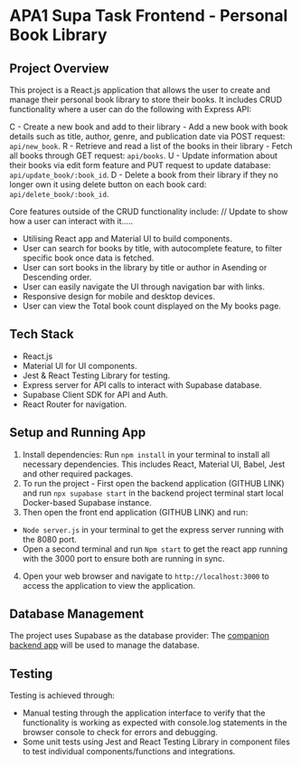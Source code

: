 # APA1 Supa Task Frontend - Personal Book Library 

## Project Overview
This project is a React.js application that allows the user to create and manage their personal book library to store their books.
It includes CRUD functionality where a user can do the following with Express API:

C - Create a new book and add to their library - Add a new book with book details such as title, author, genre, and publication date via POST request: `api/new_book`.
R - Retrieve and read a list of the books in their library - Fetch all books through GET request: `api/books`. 
U - Update information about their books via edit form feature and PUT request to update database: `api/update_book/:book_id`. 
D - Delete a book from their library if they no longer own it using delete button on each book card: `api/delete_book/:book_id`. 

Core features outside of the CRUD functionality include:
// Update to show how a user can interact with it..... 
- Utilising React app and Material UI to build components. 
- User can search for books by title, with autocomplete feature, to filter specific book once data is fetched. 
- User can sort books in the library by title or author in Asending or Descending order.
- User can easily navigate the UI through navigation bar with links. 
- Responsive design for mobile and desktop devices.
- User can view the Total book count displayed on the My books page. 

## Tech Stack
- React.js 
- Material UI for UI components.
- Jest & React Testing Library for testing. 
- Express server for API calls to interact with Supabase database. 
- Supabase Client SDK for API and Auth.  
- React Router for navigation. 


## Setup and Running App 
1. Install dependencies: Run `npm install` in your terminal to install all necessary dependencies. This includes React, Material UI, Babel, Jest and other required packages.
2. To run the project - First open the backend application (GITHUB LINK) and run `npx supabase start` in the backend project terminal start local Docker-based Supabase instance.
3. Then open the front end application (GITHUB LINK) and run:
 - `Node server.js` in your terminal to get the express server running with the 8080 port. 
 - Open a second terminal and run `Npm start` to get the react app running with the 3000 port to ensure both are running in sync. 
4. Open your web browser and navigate to `http://localhost:3000` to access the application to view the application. 

## Database Management
The project uses Supabase as the database provider:
The [companion backend app](https://github.com/jdowie-ada/apa1-supa-task-backend) will be used to manage the database. 

## Testing
Testing is achieved through:
- Manual testing through the application interface to verify that the functionality is working as expected with console.log statements in the browser console to check for errors and debugging. 
- Some unit tests using Jest and React Testing Library in component files to test individual components/functions and integrations. 

